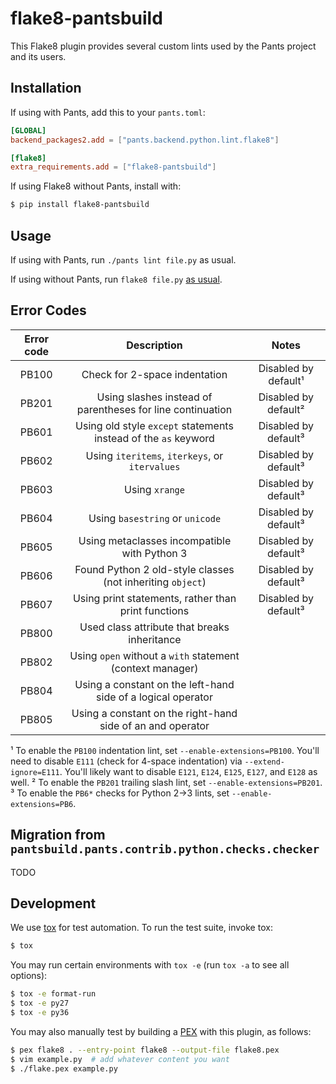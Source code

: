 # flake8-pantsbuild

This Flake8 plugin provides several custom lints used by the Pants project and its users.

## Installation

If using with Pants, add this to your `pants.toml`:

```toml
[GLOBAL]
backend_packages2.add = ["pants.backend.python.lint.flake8"]

[flake8]
extra_requirements.add = ["flake8-pantsbuild"]
```

If using Flake8 without Pants, install with:

```bash
$ pip install flake8-pantsbuild
```

## Usage

If using with Pants, run `./pants lint file.py` as usual.

If using without Pants, run `flake8 file.py` [as usual](http://flake8.pycqa.org/en/latest/user/invocation.html).

## Error Codes

| Error code | Description                                                     | Notes                |
|:----------:|:---------------------------------------------------------------:|:--------------------:|
| PB100      | Check for 2-space indentation                                   | Disabled by default¹ |
| PB201      | Using slashes instead of parentheses for line continuation      | Disabled by default² |
| PB601      | Using old style `except` statements instead of the `as` keyword | Disabled by default³ |
| PB602      | Using `iteritems`, `iterkeys`, or `itervalues`                  | Disabled by default³ |
| PB603      | Using `xrange`                                                  | Disabled by default³ |
| PB604      | Using `basestring` or `unicode`                                 | Disabled by default³ |
| PB605      | Using metaclasses incompatible with Python 3                    | Disabled by default³ |
| PB606      | Found Python 2 old-style classes (not inheriting `object`)      | Disabled by default³ |
| PB607      | Using print statements, rather than print functions             | Disabled by default³ |
| PB800      | Used class attribute that breaks inheritance                    |                      |
| PB802      | Using `open` without a `with` statement (context manager)       |                      |
| PB804      | Using a constant on the left-hand side of a logical operator    |                      |
| PB805      | Using a constant on the right-hand side of an and operator      |                      |

¹ To enable the `PB100` indentation lint, set `--enable-extensions=PB100`. You'll need to disable `E111` (check for 4-space indentation) via `--extend-ignore=E111`. You'll likely want to disable `E121`, `E124`, `E125`, `E127`, and `E128` as well.
² To enable the `PB201` trailing slash lint, set `--enable-extensions=PB201`.
³ To enable the `PB6*` checks for Python 2->3 lints, set `--enable-extensions=PB6`. 

## Migration from `pantsbuild.pants.contrib.python.checks.checker`

TODO

## Development

We use [tox](https://testrun.org/tox/en/latest/) for test automation. To run the test suite, invoke tox:

```bash
$ tox
```

You may run certain environments with `tox -e` (run `tox -a` to see all options):

```bash
$ tox -e format-run
$ tox -e py27
$ tox -e py36
```

You may also manually test by building a [PEX](https://github.com/pantsbuild/pex) with this plugin, as follows:

```bash
$ pex flake8 . --entry-point flake8 --output-file flake8.pex
$ vim example.py  # add whatever content you want
$ ./flake.pex example.py
```
